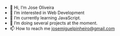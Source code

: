 - 👋 Hi, I’m Jose Oliveira
- 👀 I’m interested in Web Development
- 🌱 I’m currently learning JavaScript.
- 💞️ I’m doing several projects at the moment.
- 📫 How to reach me josemiguelpinheiro@gmail.com

<!---
Mikezpo/Mikezpo is a ✨ special ✨ repository because its `README.md` (this file) appears on your GitHub profile.
You can click the Preview link to take a look at your changes.
--->
